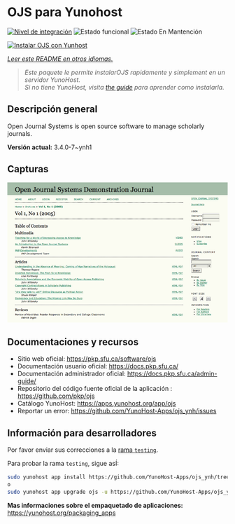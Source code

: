 <!--
Este archivo README esta generado automaticamente<https://github.com/YunoHost/apps/tree/master/tools/readme_generator>
No se debe editar a mano.
-->

# OJS para Yunohost

[![Nivel de integración](https://dash.yunohost.org/integration/ojs.svg)](https://ci-apps.yunohost.org/ci/apps/ojs/) ![Estado funcional](https://ci-apps.yunohost.org/ci/badges/ojs.status.svg) ![Estado En Mantención](https://ci-apps.yunohost.org/ci/badges/ojs.maintain.svg)

[![Instalar OJS con Yunhost](https://install-app.yunohost.org/install-with-yunohost.svg)](https://install-app.yunohost.org/?app=ojs)

*[Leer este README en otros idiomas.](./ALL_README.md)*

> *Este paquete le permite instalarOJS rapidamente y simplement en un servidor YunoHost.*  
> *Si no tiene YunoHost, visita [the guide](https://yunohost.org/install) para aprender como instalarla.*

## Descripción general

Open Journal Systems is open source software to manage scholarly journals.


**Versión actual:** 3.4.0-7~ynh1

## Capturas

![Captura de OJS](./doc/screenshots/Open_Journal_Systems_interface_screenshot.png)

## Documentaciones y recursos

- Sitio web oficial: <https://pkp.sfu.ca/software/ojs>
- Documentación usuario oficial: <https://docs.pkp.sfu.ca/>
- Documentación administrador oficial: <https://docs.pkp.sfu.ca/admin-guide/>
- Repositorio del código fuente oficial de la aplicación : <https://github.com/pkp/ojs>
- Catálogo YunoHost: <https://apps.yunohost.org/app/ojs>
- Reportar un error: <https://github.com/YunoHost-Apps/ojs_ynh/issues>

## Información para desarrolladores

Por favor enviar sus correcciones a la [rama `testing`](https://github.com/YunoHost-Apps/ojs_ynh/tree/testing).

Para probar la rama `testing`, sigue asÍ:

```bash
sudo yunohost app install https://github.com/YunoHost-Apps/ojs_ynh/tree/testing --debug
o
sudo yunohost app upgrade ojs -u https://github.com/YunoHost-Apps/ojs_ynh/tree/testing --debug
```

**Mas informaciones sobre el empaquetado de aplicaciones:** <https://yunohost.org/packaging_apps>
